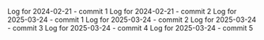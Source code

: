 Log for 2024-02-21 - commit 1
Log for 2024-02-21 - commit 2
Log for 2025-03-24 - commit 1
Log for 2025-03-24 - commit 2
Log for 2025-03-24 - commit 3
Log for 2025-03-24 - commit 4
Log for 2025-03-24 - commit 5
